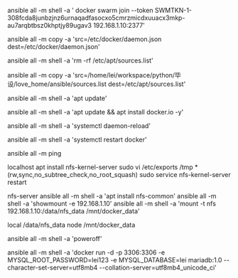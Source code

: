 ansible all -m shell -a ' docker swarm join --token SWMTKN-1-308fcda8junbzjnz6urnaqadfasocxo5cmrzmicdxuuacx3mkp-au7arqbtbsz0khptjy89ugav3 192.168.1.10:2377'

ansible all -m copy -a 'src=/etc/docker/daemon.json dest=/etc/docker/daemon.json'

ansible all -m shell -a 'rm -rf /etc/apt/sources.list'

ansible all -m copy -a 'src=/home/lei/workspace/python/毕设/love_home/ansible/sources.list dest=/etc/apt/sources.list'

ansible all -m shell -a 'apt update'

ansible all -m shell -a 'apt update && apt install docker.io -y'

ansible all -m shell -a 'systemctl daemon-reload'

ansible all -m shell -a 'systemctl restart docker'

ansible all -m ping

<!-- ansible all -m shell -a 'systemctl restart docker' -->

localhost
apt install nfs-kernel-server
sudo vi /etc/exports
/tmp *(rw,sync,no_subtree_check,no_root_squash)
sudo service nfs-kernel-server restart

nfs-server
ansible all -m shell -a 'apt install nfs-common'
ansible all -m shell -a 'showmount -e 192.168.1.10'
 ansible all -m shell -a 'mount -t nfs 192.168.1.10:/data/nfs_data /mnt/docker_data'


local /data/nfs_data
node  /mnt/docker_data

ansible all -m shell -a 'poweroff'

ansible all -m shell -a 'docker run -d -p 3306:3306 -e MYSQL_ROOT_PASSWORD=lei123 -e MYSQL_DATABASE=lei mariadb:1.0 --character-set-server=utf8mb4 --collation-server=utf8mb4_unicode_ci'
